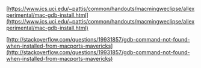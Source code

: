 [https://www.ics.uci.edu/~pattis/common/handouts/macmingweclipse/allexperimental/mac-gdb-install.html](https://www.ics.uci.edu/~pattis/common/handouts/macmingweclipse/allexperimental/mac-gdb-install.html)

  


[http://stackoverflow.com/questions/19931857/gdb-command-not-found-when-installed-from-macports-mavericks](http://stackoverflow.com/questions/19931857/gdb-command-not-found-when-installed-from-macports-mavericks)

  


  


